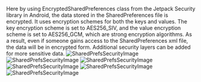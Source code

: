 Here by using EncryptedSharedPreferences class from the Jetpack Security library in Android, the data stored in the SharedPreferences file is encrypted. It uses 
encryption schemes for both the keys and values. The key encryption scheme is set to AES256_SIV, and the value encryption scheme is set to AES256_GCM, which 
are strong encryption algorithms. As a result, even if someone gains access to the SharedPreferences xml file, the data will be in encrypted form. Additional
security layers can be added for more sensitive data. ![SharedPrefsSecurityImage](images/SharedPrefsSecurity1.jpg) ![SharedPrefsSecurityImage](images/SharedPrefsSecurity2.jpg)
![SharedPrefsSecurityImage](images/SharedPrefsSecurity3.jpg) ![SharedPrefsSecurityImage](images/SharedPrefsSecurity4.jpg) ![SharedPrefsSecurityImage](images/SharedPrefsSecurity5.jpg)
![SharedPrefsSecurityImage](images/encrypted_prefs.xml.png)
